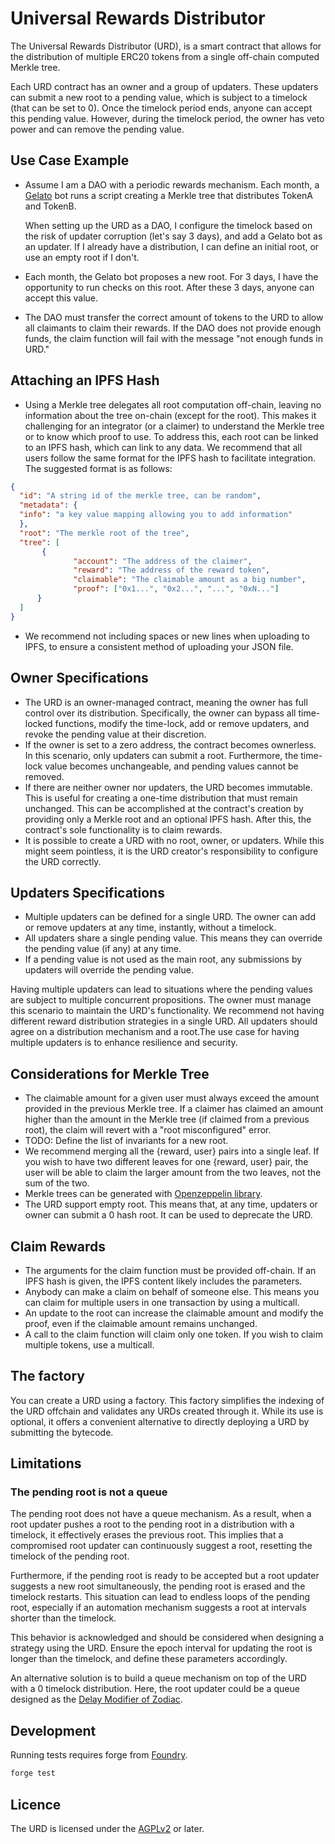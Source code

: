 # Universal Rewards Distributor
The Universal Rewards Distributor (URD), is a smart contract that allows for the distribution of multiple ERC20 tokens from a single off-chain computed Merkle tree.

Each URD contract has an owner and a group of updaters. These updaters can submit a new root to a pending value, which is subject to a timelock (that can be set to 0). Once the timelock period ends, anyone can accept this pending value. However, during the timelock period, the owner has veto power and can remove the pending value.

## Use Case Example

- Assume I am a DAO with a periodic rewards mechanism. Each month, a [Gelato](https://www.gelato.network/) bot runs a script creating a Merkle tree that distributes TokenA and TokenB.

  When setting up the URD as a DAO, I configure the timelock based on the risk of updater corruption (let's say 3 days), and add a Gelato bot as an updater. If I already have a distribution, I can define an initial root, or use an empty root if I don't.

- Each month, the Gelato bot proposes a new root. For 3 days, I have the opportunity to run checks on this root. After these 3 days, anyone can accept this value.
- The DAO must transfer the correct amount of tokens to the URD to allow all claimants to claim their rewards. If the DAO does not provide enough funds, the claim function will fail with the message "not enough funds in URD."

## Attaching an IPFS Hash

- Using a Merkle tree delegates all root computation off-chain, leaving no information about the tree on-chain (except for the root). This makes it challenging for an integrator (or a claimer) to understand the Merkle tree or to know which proof to use. To address this, each root can be linked to an IPFS hash, which can link to any data. We recommend that all users follow the same format for the IPFS hash to facilitate integration. The suggested format is as follows:

```json
{
  "id": "A string id of the merkle tree, can be random",
  "metadata": {
  "info": "a key value mapping allowing you to add information"
  },
  "root": "The merkle root of the tree",
  "tree": [
       {
              "account": "The address of the claimer",
              "reward": "The address of the reward token",
              "claimable": "The claimable amount as a big number",
              "proof": ["0x1...", "0x2...", "...", "0xN..."]
      }
  ]
}
```

- We recommend not including spaces or new lines when uploading to IPFS, to ensure a consistent method of uploading your JSON file.

## Owner Specifications

- The URD is an owner-managed contract, meaning the owner has full control over its distribution. Specifically, the owner can bypass all time-locked functions, modify the time-lock, add or remove updaters, and revoke the pending value at their discretion.
- If the owner is set to a zero address, the contract becomes ownerless. In this scenario, only updaters can submit a root. Furthermore, the time-lock value becomes unchangeable, and pending values cannot be removed.
- If there are neither owner nor updaters, the URD becomes immutable. This is useful for creating a one-time distribution that must remain unchanged. This can be accomplished at the contract's creation by providing only a Merkle root and an optional IPFS hash. After this, the contract's sole functionality is to claim rewards.
- It is possible to create a URD with no root, owner, or updaters. While this might seem pointless, it is the URD creator's responsibility to configure the URD correctly.

## Updaters Specifications

- Multiple updaters can be defined for a single URD. The owner can add or remove updaters at any time, instantly, without a timelock.
- All updaters share a single pending value. This means they can override the pending value (if any) at any time.
- If a pending value is not used as the main root, any submissions by updaters will override the pending value.

Having multiple updaters can lead to situations where the pending values are subject to multiple concurrent propositions. The owner must manage this scenario to maintain the URD's functionality. We recommend not having different reward distribution strategies in a single URD. All updaters should agree on a distribution mechanism and a root.The use case for having multiple updaters is to enhance resilience and security.

## Considerations for Merkle Tree

- The claimable amount for a given user must always exceed the amount provided in the previous Merkle tree. If a claimer has claimed an amount higher than the amount in the Merkle tree (if claimed from a previous root), the claim will revert with a "root misconfigured" error.
- TODO: Define the list of invariants for a new root.
- We recommend merging all the {reward, user} pairs into a single leaf. If you wish to have two different leaves for one {reward, user} pair, the user will be able to claim the larger amount from the two leaves, not the sum of the two.
- Merkle trees can be generated with [Openzeppelin library](https://github.com/OpenZeppelin/merkle-tree).
- The URD support empty root. This means that, at any time, updaters or owner can submit a 0 hash root. It can be used to deprecate the URD.

## Claim Rewards

- The arguments for the claim function must be provided off-chain. If an IPFS hash is given, the IPFS content likely includes the parameters.
- Anybody can make a claim on behalf of someone else. This means you can claim for multiple users in one transaction by using a multicall.
- An update to the root can increase the claimable amount and modify the proof, even if the claimable amount remains unchanged.
- A call to the claim function will claim only one token. If you wish to claim multiple tokens, use a multicall.

## The factory

You can create a URD using a factory. This factory simplifies the indexing of the URD offchain and validates any URDs created through it. While its use is optional, it offers a convenient alternative to directly deploying a URD by submitting the bytecode.

## Limitations

### The pending root is not a queue

The pending root does not have a queue mechanism. As a result, when a root updater pushes a root to the pending root in a distribution with a timelock, it effectively erases the previous root. This implies that a compromised root updater can continuously suggest a root, resetting the timelock of the pending root.

Furthermore, if the pending root is ready to be accepted but a root updater suggests a new root simultaneously, the pending root is erased and the timelock restarts. This situation can lead to endless loops of the pending root, especially if an automation mechanism suggests a root at intervals shorter than the timelock.

This behavior is acknowledged and should be considered when designing a strategy using the URD. Ensure the epoch interval for updating the root is longer than the timelock, and define these parameters accordingly.

An alternative solution is to build a queue mechanism on top of the URD with a 0 timelock distribution. Here, the root updater could be a queue designed as the [Delay Modifier of Zodiac](https://github.com/gnosis/zodiac-modifier-delay/blob/36f56fd2e7a4aeb128971c5567fb8dffb6c6a21b/contracts/Delay.sol).


## Development

Running tests requires forge from [Foundry](https://book.getfoundry.sh/getting-started/installation).

```bash
forge test
```

## Licence

The URD is licensed under the [AGPLv2](https://www.gnu.org/licenses/old-licenses/gpl-2.0.html) or later.